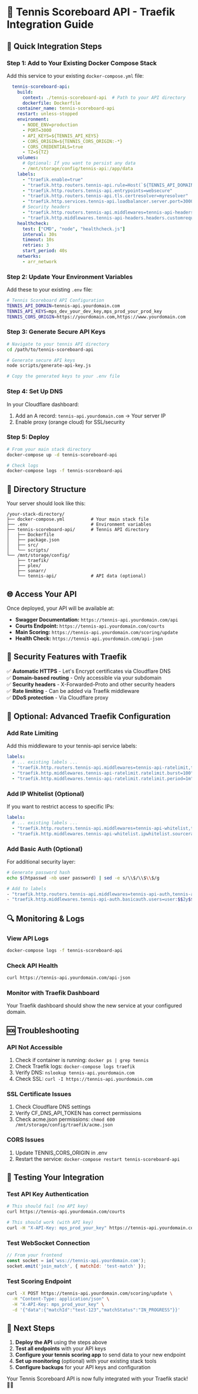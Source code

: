 # 🎾 Tennis Scoreboard API - Traefik Integration Guide

## 🚀 Quick Integration Steps

### Step 1: Add to Your Existing Docker Compose Stack

Add this service to your existing `docker-compose.yml` file:

```yaml
  tennis-scoreboard-api:
    build: 
      context: ./tennis-scoreboard-api  # Path to your API directory
      dockerfile: Dockerfile
    container_name: tennis-scoreboard-api
    restart: unless-stopped
    environment:
      - NODE_ENV=production
      - PORT=3000
      - API_KEYS=${TENNIS_API_KEYS}
      - CORS_ORIGIN=${TENNIS_CORS_ORIGIN:-*}
      - CORS_CREDENTIALS=true
      - TZ=${TZ}
    volumes:
      # Optional: If you want to persist any data
      - /mnt/storage/config/tennis-api:/app/data
    labels:
      - "traefik.enable=true"
      - "traefik.http.routers.tennis-api.rule=Host(`${TENNIS_API_DOMAIN}`)"
      - "traefik.http.routers.tennis-api.entrypoints=websecure"
      - "traefik.http.routers.tennis-api.tls.certresolver=myresolver"
      - "traefik.http.services.tennis-api.loadbalancer.server.port=3000"
      # Security headers
      - "traefik.http.routers.tennis-api.middlewares=tennis-api-headers"
      - "traefik.http.middlewares.tennis-api-headers.headers.customrequestheaders.X-Forwarded-Proto=https"
    healthcheck:
      test: ["CMD", "node", "healthcheck.js"]
      interval: 30s
      timeout: 10s
      retries: 3
      start_period: 40s
    networks:
      - arr_network
```

### Step 2: Update Your Environment Variables

Add these to your existing `.env` file:

```bash
# Tennis Scoreboard API Configuration
TENNIS_API_DOMAIN=tennis-api.yourdomain.com
TENNIS_API_KEYS=mps_dev_your_dev_key,mps_prod_your_prod_key
TENNIS_CORS_ORIGIN=https://yourdomain.com,https://www.yourdomain.com
```

### Step 3: Generate Secure API Keys

```bash
# Navigate to your tennis API directory
cd /path/to/tennis-scoreboard-api

# Generate secure API keys
node scripts/generate-api-key.js

# Copy the generated keys to your .env file
```

### Step 4: Set Up DNS

In your Cloudflare dashboard:
1. Add an A record: `tennis-api.yourdomain.com` → Your server IP
2. Enable proxy (orange cloud) for SSL/security

### Step 5: Deploy

```bash
# From your main stack directory
docker-compose up -d tennis-scoreboard-api

# Check logs
docker-compose logs -f tennis-scoreboard-api
```

## 🔧 Directory Structure

Your server should look like this:

```
/your-stack-directory/
├── docker-compose.yml          # Your main stack file
├── .env                        # Environment variables
├── tennis-scoreboard-api/      # Tennis API directory
│   ├── Dockerfile
│   ├── package.json
│   ├── src/
│   └── scripts/
└── /mnt/storage/config/
    ├── traefik/
    ├── plex/
    ├── sonarr/
    └── tennis-api/             # API data (optional)
```

## 🌐 Access Your API

Once deployed, your API will be available at:

- **Swagger Documentation:** `https://tennis-api.yourdomain.com/api`
- **Courts Endpoint:** `https://tennis-api.yourdomain.com/courts`
- **Main Scoring:** `https://tennis-api.yourdomain.com/scoring/update`
- **Health Check:** `https://tennis-api.yourdomain.com/api-json`

## 🔐 Security Features with Traefik

✅ **Automatic HTTPS** - Let's Encrypt certificates via Cloudflare DNS  
✅ **Domain-based routing** - Only accessible via your subdomain  
✅ **Security headers** - X-Forwarded-Proto and other security headers  
✅ **Rate limiting** - Can be added via Traefik middleware  
✅ **DDoS protection** - Via Cloudflare proxy  

## 🔧 Optional: Advanced Traefik Configuration

### Add Rate Limiting

Add this middleware to your tennis-api service labels:

```yaml
labels:
  # ... existing labels ...
  - "traefik.http.routers.tennis-api.middlewares=tennis-api-ratelimit,tennis-api-headers"
  - "traefik.http.middlewares.tennis-api-ratelimit.ratelimit.burst=100"
  - "traefik.http.middlewares.tennis-api-ratelimit.ratelimit.period=1m"
```

### Add IP Whitelist (Optional)

If you want to restrict access to specific IPs:

```yaml
labels:
  # ... existing labels ...
  - "traefik.http.routers.tennis-api.middlewares=tennis-api-whitelist,tennis-api-headers"
  - "traefik.http.middlewares.tennis-api-whitelist.ipwhitelist.sourcerange=192.168.1.0/24,10.0.0.0/8"
```

### Add Basic Auth (Optional)

For additional security layer:

```bash
# Generate password hash
echo $(htpasswd -nb user password) | sed -e s/\\$/\\$\\$/g

# Add to labels
- "traefik.http.routers.tennis-api.middlewares=tennis-api-auth,tennis-api-headers"
- "traefik.http.middlewares.tennis-api-auth.basicauth.users=user:$$2y$$10$$..."
```

## 🔍 Monitoring & Logs

### View API Logs
```bash
docker-compose logs -f tennis-scoreboard-api
```

### Check API Health
```bash
curl https://tennis-api.yourdomain.com/api-json
```

### Monitor with Traefik Dashboard
Your Traefik dashboard should show the new service at your configured domain.

## 🆘 Troubleshooting

### API Not Accessible
1. Check if container is running: `docker ps | grep tennis`
2. Check Traefik logs: `docker-compose logs traefik`
3. Verify DNS: `nslookup tennis-api.yourdomain.com`
4. Check SSL: `curl -I https://tennis-api.yourdomain.com`

### SSL Certificate Issues
1. Check Cloudflare DNS settings
2. Verify CF_DNS_API_TOKEN has correct permissions
3. Check acme.json permissions: `chmod 600 /mnt/storage/config/traefik/acme.json`

### CORS Issues
1. Update TENNIS_CORS_ORIGIN in .env
2. Restart the service: `docker-compose restart tennis-scoreboard-api`

## 📱 Testing Your Integration

### Test API Key Authentication
```bash
# This should fail (no API key)
curl https://tennis-api.yourdomain.com/courts

# This should work (with API key)
curl -H "X-API-Key: mps_prod_your_key" https://tennis-api.yourdomain.com/courts
```

### Test WebSocket Connection
```javascript
// From your frontend
const socket = io('wss://tennis-api.yourdomain.com');
socket.emit('join_match', { matchId: 'test-match' });
```

### Test Scoring Endpoint
```bash
curl -X POST https://tennis-api.yourdomain.com/scoring/update \
  -H "Content-Type: application/json" \
  -H "X-API-Key: mps_prod_your_key" \
  -d '{"data":{"matchId":"test-123","matchStatus":"IN_PROGRESS"}}'
```

## 🎯 Next Steps

1. **Deploy the API** using the steps above
2. **Test all endpoints** with your API keys
3. **Configure your tennis scoring app** to send data to your new endpoint
4. **Set up monitoring** (optional) with your existing stack tools
5. **Configure backups** for your API keys and configuration

Your Tennis Scoreboard API is now fully integrated with your Traefik stack! 🎾🚀
